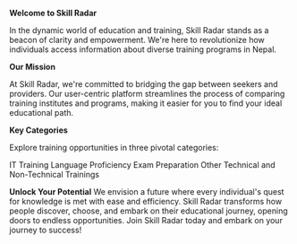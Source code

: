 **Welcome to Skill Radar**

In the dynamic world of education and training, Skill Radar stands as a beacon of clarity and 
empowerment. We're here to revolutionize how individuals access information about diverse
training programs in Nepal.

**Our Mission**

At Skill Radar, we're committed to bridging the gap between seekers and providers. 
Our user-centric platform streamlines the process of comparing training institutes and programs, 
making it easier for you to find your ideal educational path.

**Key Categories**

Explore training opportunities in three pivotal categories:

IT Training
Language Proficiency Exam Preparation
Other Technical and Non-Technical Trainings

**Unlock Your Potential**
We envision a future where every individual's quest for knowledge is met with ease and 
efficiency. Skill Radar transforms how people discover, choose, and embark on their educational journey,
opening doors to endless opportunities.
Join Skill Radar today and embark on your journey to success!
